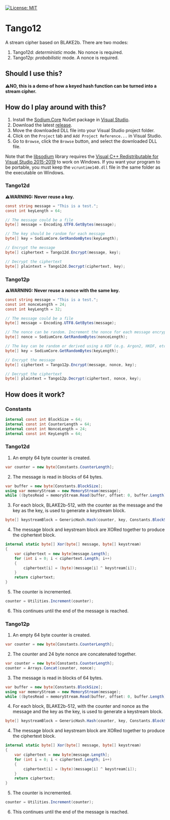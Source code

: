 [![License: MIT](https://img.shields.io/badge/License-MIT-blue.svg)](https://github.com/samuel-lucas6/Tango12/blob/main/LICENSE)
# Tango12
A stream cipher based on BLAKE2b. There are two modes:

1. Tango12d: *deterministic* mode. No nonce is required.
2. Tango12p: *probabilistic* mode. A nonce is required.

## Should I use this?
⚠️**NO, this is a demo of how a keyed hash function can be turned into a stream cipher.**

## How do I play around with this?
1. Install the [Sodium.Core](https://www.nuget.org/packages/Sodium.Core) NuGet package in [Visual Studio](https://docs.microsoft.com/en-us/nuget/quickstart/install-and-use-a-package-in-visual-studio).
2. Download the latest [release](https://github.com/samuel-lucas6/Tango12/releases).
3. Move the downloaded DLL file into your Visual Studio project folder.
3. Click on the ```Project``` tab and ```Add Project Reference...``` in Visual Studio.
4. Go to ```Browse```, click the ```Browse``` button, and select the downloaded DLL file.

Note that the [libsodium](https://doc.libsodium.org/) library requires the [Visual C++ Redistributable for Visual Studio 2015-2019](https://support.microsoft.com/en-us/help/2977003/the-latest-supported-visual-c-downloads) to work on Windows. If you want your program to be portable, you must keep the ```vcruntime140.dll``` file in the same folder as the executable on Windows.

### Tango12d
⚠️**WARNING: Never reuse a key.**
```c#
const string message = "This is a test.";
const int keyLength = 64;

// The message could be a file
byte[] message = Encoding.UTF8.GetBytes(message);

// The key should be random for each message
byte[] key = SodiumCore.GetRandomBytes(keyLength);

// Encrypt the message
byte[] ciphertext = Tango12d.Encrypt(message, key);

// Decrypt the ciphertext
byte[] plaintext = Tango12d.Decrypt(ciphertext, key);
```

### Tango12p
⚠️**WARNING: Never reuse a nonce with the same key.**
```c#
const string message = "This is a test.";
const int nonceLength = 24;
const int keyLength = 32;

// The message could be a file
byte[] message = Encoding.UTF8.GetBytes(message);

// The nonce can be random. Increment the nonce for each message encrypted using the same key
byte[] nonce = SodiumCore.GetRandomBytes(nonceLength);

// The key can be random or derived using a KDF (e.g. Argon2, HKDF, etc)
byte[] key = SodiumCore.GetRandomBytes(keyLength);

// Encrypt the message
byte[] ciphertext = Tango12p.Encrypt(message, nonce, key);

// Decrypt the ciphertext
byte[] plaintext = Tango12p.Decrypt(ciphertext, nonce, key);
```

## How does it work?
### Constants
```c#
internal const int BlockSize = 64;
internal const int CounterLength = 64;
internal const int NonceLength = 24;
internal const int KeyLength = 64;
```

### Tango12d
1. An empty 64 byte counter is created.
```c#
var counter = new byte[Constants.CounterLength];
```
2. The message is read in blocks of 64 bytes.
```c#
var buffer = new byte[Constants.BlockSize];
using var memoryStream = new MemoryStream(message);
while ((bytesRead = memoryStream.Read(buffer, offset: 0, buffer.Length)) > 0)
```
3. For each block, BLAKE2b-512, with the counter as the message and the key as the key, is used to generate a keystream block.
```c#
byte[] keystreamBlock = GenericHash.Hash(counter, key, Constants.BlockSize);
```
4. The message block and keystream block are XORed together to produce the ciphertext block.
```c#
internal static byte[] Xor(byte[] message, byte[] keystream)
{
    var ciphertext = new byte[message.Length];
    for (int i = 0; i < ciphertext.Length; i++)
    {
        ciphertext[i] = (byte)(message[i] ^ keystream[i]);
    }
    return ciphertext;
}
```
5. The counter is incremented.
```c#
counter = Utilities.Increment(counter);
```
6. This continues until the end of the message is reached.

### Tango12p

1. An empty 64 byte counter is created.
```c#
var counter = new byte[Constants.CounterLength];
```
2. The counter and 24 byte nonce are concatenated together.
```c#
var counter = new byte[Constants.CounterLength];
counter = Arrays.Concat(counter, nonce);
```
3. The message is read in blocks of 64 bytes.
```c#
var buffer = new byte[Constants.BlockSize];
using var memoryStream = new MemoryStream(message);
while ((bytesRead = memoryStream.Read(buffer, offset: 0, buffer.Length)) > 0)
```
4. For each block, BLAKE2b-512, with the counter and nonce as the message and the key as the key, is used to generate a keystream block.
```c#
byte[] keystreamBlock = GenericHash.Hash(counter, key, Constants.BlockSize);
```
4. The message block and keystream block are XORed together to produce the ciphertext block.
```c#
internal static byte[] Xor(byte[] message, byte[] keystream)
{
    var ciphertext = new byte[message.Length];
    for (int i = 0; i < ciphertext.Length; i++)
    {
        ciphertext[i] = (byte)(message[i] ^ keystream[i]);
    }
    return ciphertext;
}
```
5. The counter is incremented.
```c#
counter = Utilities.Increment(counter);
```
6. This continues until the end of the message is reached.
